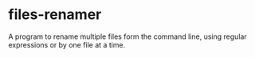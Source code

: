 # files-renamer
A program to rename multiple files form the command line, using regular expressions or by one file at a time.
